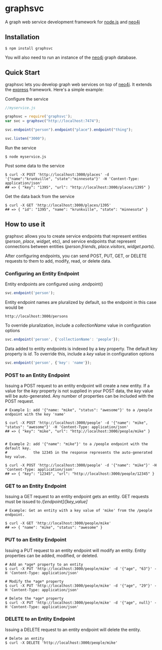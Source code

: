 # graphsvc

A graph web service development framework for [node.js](http://nodejs.org) and [neo4j](http://neo4j.org)

## Installation

	$ npm install graphsvc
	
You will also need to run an instance of the [neo4j](http://neo4j.org) graph database.

## Quick Start

graphsvc lets you develop graph web services on top of [neo4j](neo4j.org).  It extends the [express](http://expressjs.com) framework.  Here's a simple example:

Configure the service

```js
//myservice.js

graphsvc = require('graphsvc');
var svc = graphsvc("http://localhost:7474");

svc.endpoint("person").endpoint("place").endpoint("thing");

svc.listen("3000");
```

Run the service

```console
$ node myservice.js
```

Post some data to the service

```console
$ curl -X POST 'http://localhost:3000/places' -d '{"name":"krunkville", "state":"minnesota"}' -H 'Content-Type: application/json'
## => { "key": "1395", "url": "http://localhost:3000/places/1395" }
```
	
Get the data back from the service

```console
$ curl -X GET 'http://localhost:3000/places/1395'
## => { "id": "1395", "name": "krunkville", "state": "minnesota" }
```

## How to use it

graphsvc allows you to create service endpoints that represent entities (*person*, *place*, *widget*, etc), and service endpoints that represent connections between entities (*person.friends*, *place.visitors*, *widget.parts*).

After configuring endpoints, you can send POST, PUT, GET, or DELETE requests to them to add, modify, read, or delete data. 

### Configuring an Entity Endpoint

Entity endpoints are configured using .endpoint()

```js
svc.endpoint('person');
```

Entity endpoint names are pluralized by default, so the endpoint in this case would be

```console
http://localhost:3000/persons
```

To override pluralization, include a *collectionName* value in configuration options

```js
svc.endpoint('person', {'collectionName': 'people'});
```

Data added to entity endpoints is indexed by a key property.  The default key property is *id*.  To override this, include a *key* value in configuration options

```js
svc.endpoint('person', {'key': 'name'});
```

### POST to an Entity Endpoint

Issuing a POST request to an entity endpoint will create a new entity.  If a value for the *key* property is not supplied in your POST data, the *key* value will be auto-generated.  Any number of properties can be included with the POST request.

```console
# Example 1: add '{"name: "mike", "status": "awesome"}' to a /people endpoint with the key 'name'

$ curl -X POST 'http://localhost:3000/people' -d '{"name": "mike", "status": "awesome"}' -H 'Content-Type: application/json'
## => { "key": "mike", "url": "http://localhost:3000/people/mike" }


# Example 2: add '{"name": "mike"}' to a /people endpoint with the default key.  
#            the 12345 in the response represents the auto-generated key value.

$ curl -X POST 'http://localhost:3000/people' -d '{"name": "mike"}' -H 'Content-Type: application/json'
## => { "key": "12345", "url": "http://localhost:3000/people/12345" }
```


### GET to an Entity Endpoint

Issuing a GET request to an entity endpoint gets an entity.  GET requests must be issued to */[endpoint]/[key_value]*

```console
# Example: Get an entity with a key value of 'mike' from the /people endpoint.

$ curl -X GET 'http://localhost:3000/people/mike'
## => { "name": "mike", "status": "awesome" }
```

### PUT to an Entity Endpoint

Issuing a PUT request to an entity endpoint will modify an entity.  Entity properties can be added, modified, or deleted.

```console
# Add an *age* property to an entity
$ curl -X PUT 'http://localhost:3000/people/mike' -d '{"age", "63"}' -H 'Content-Type: application/json'

# Modify the *age* property
$ curl -X PUT 'http://localhost:3000/people/mike' -d '{"age", "29"}' -H 'Content-Type: application/json'

# Delete the *age* property
$ curl -X PUT 'http://localhost:3000/people/mike' -d '{"age", null}' -H 'Content-Type: application/json'
```

### DELETE to an Entity Endpoint

Issuing a DELETE request to an entity endpoint will delete the entity.

```console
# Delete an entity
$ curl -X DELETE 'http://localhost:3000/people/mike'

